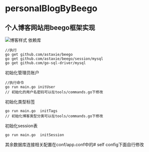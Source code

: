 # personalBlogByBeego

个人博客网站用beego框架实现
-------
![博客样式](https://github.com/chrischou2018/personalBlogByBeego/raw/master/static/img/blog/blogimg.png)
依赖库
```
//执行
go get github.com/astaxie/beego
go get github.com/astaxie/beego/session/mysql
go get github.com/go-sql-driver/mysql
```

初始化管理员账户
```
//执行命令
go run main.go initUser
// 初始化的用户名密码可以在tools/commands.go下修改
```

初始化类型标签
```
go run main.go  initTags
// 初始化博客类型分类可以在tools/commands.go下修改
```

初始化session表
```
go run main.go  initSession
```

其余数据库连接相关配置在conf/app.conf中的# self config下面自行修改